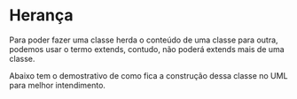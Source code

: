 # Herança

<p>Para poder fazer uma classe herda o conteúdo de uma classe para outra, podemos usar o termo extends, contudo, não poderá extends mais de uma classe.</p>

<p>Abaixo tem o demostrativo de como fica a construção dessa classe no UML para melhor intendimento.</p>

<img src="">
